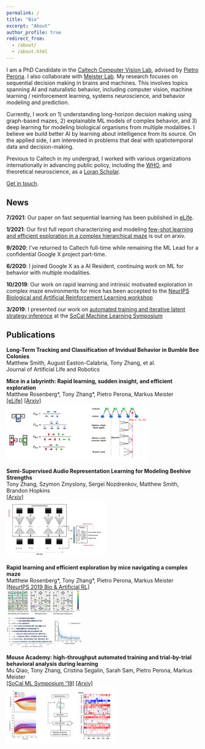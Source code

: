 ```yaml
---
permalink: /
title: "Bio"
excerpt: "About"
author_profile: true
redirect_from: 
  - /about/
  - /about.html
---
```


I am a PhD Candidate in the [Caltech Computer Vision Lab](http://www.vision.caltech.edu), advised by [Pietro Perona](https://en.wikipedia.org/wiki/Pietro_Perona). I also collaborate with [Meister Lab](https://meisterlab.caltech.edu). My research focuses on sequential decision making in brains and machines. This involves topics spanning AI and naturalistic behavior, including computer vision, machine learning / reinforcement learning, systems neuroscience, and behavior modeling and prediction.

Currently, I work on 1) understanding long-horizon decision making using graph-based mazes, 2) explainable ML models of complex behavior, and 3) deep learning for modeling biological organisms from multiple modalities. I believe we build better AI by learning about intelligence from its source. On the applied side, I am interested in problems that deal with spatiotemporal data and decision-making.

Previous to Caltech in my undergrad, I worked with various organizations internationally in advancing public policy, including the [WHO](https://www.who.int), and theoretical neuroscience, as a [Loran Scholar](https://loranscholar.ca).

[Get in touch](mailto:tonyzhang@caltech.edu).



## News

**7/2021**:  Our paper on fast sequential learning has been published in [eLife](https://elifesciences.org/articles/66175).

**1/2021**:  Our first full report characterizing and modeling [few-shot learning and efficient exploration in a complex hierarchical maze](https://www.biorxiv.org/content/10.1101/2021.01.14.426746v1) is out on arxiv.

**9/2020**: I've returned to Caltech full-time while remaining the ML Lead for a confidential Google X project part-time.

**6/2020**: I joined Google X as a AI Resident, continuing work on ML for behavior with multiple modalities.

**10/2019**: Our work on rapid learning and intrinsic motivated exploration in complex maze environments for mice has been accepted to the [NeurIPS Biological and Artificial Reinforcement Learning workshop](https://sites.google.com/view/biologicalandartificialrl)

**3/2019**: I presented our work on [automated training and iterative latent strategy inference](https://www.biorxiv.org/content/10.1101/467878v1) at the [SoCal Machine Learning Symposium](https://sites.google.com/view/socalml2019)


## Publications

**Long-Term Tracking and Classification of Invidual Behavior in Bumble Bee Colonies**  
Matthew Smith, August Easton-Calabria, Tony Zhang, et al.  
Journal of Artificial Life and Robotics  
<!-- <img src="/images/bee.png"  width="258"  height="150"> -->

**Mice in a labyrinth: Rapid learning, sudden insight, and efficient exploration**  
Matthew  Rosenberg\*, Tony Zhang\*, Pietro Perona, Markus Meister  
[[eLife]](https://elifesciences.org/articles/66175) [[Arxiv]](https://www.biorxiv.org/content/10.1101/2021.01.14.426746v1)  
<img src="/images/maze_models.png"  width="367"  height="150">

**Semi-Supervised Audio Representation Learning for Modeling Beehive Strengths**  
Tony Zhang, Szymon Zmyslony, Sergei Nozdrenkov, Matthew Smith, Brandon Hopkins  
[[Arxiv]](https://arxiv.org/abs/2105.10536)  
<img src="/images/bee.png"  width="258"  height="150">

**Rapid learning and efficient exploration by mice navigating a complex maze**  
Matthew  Rosenberg\*, Tony Zhang\*, Pietro Perona, Markus Meister  
[[NeurIPS 2019 Bio & Artificial RL]](https://sites.google.com/view/biologicalandartificialrl/home?authuser=0)  
<img src="/images/neurips.png"  width="197"  height="150">

**Mouse Academy: high-throughput automated training and trial-by-trial behavioral analysis during learning**  
Mu Qiao, Tony Zhang, Cristina Segalin, Sarah Sam, Pietro Perona, Markus Meister  
[[SoCal ML Symposium '19]](https://sites.google.com/view/socalml2019)  [[Arxiv]](https://www.biorxiv.org/content/10.1101/467878v1)  
<img src="/images/mouse_academy.png"  width="286"  height="150">
